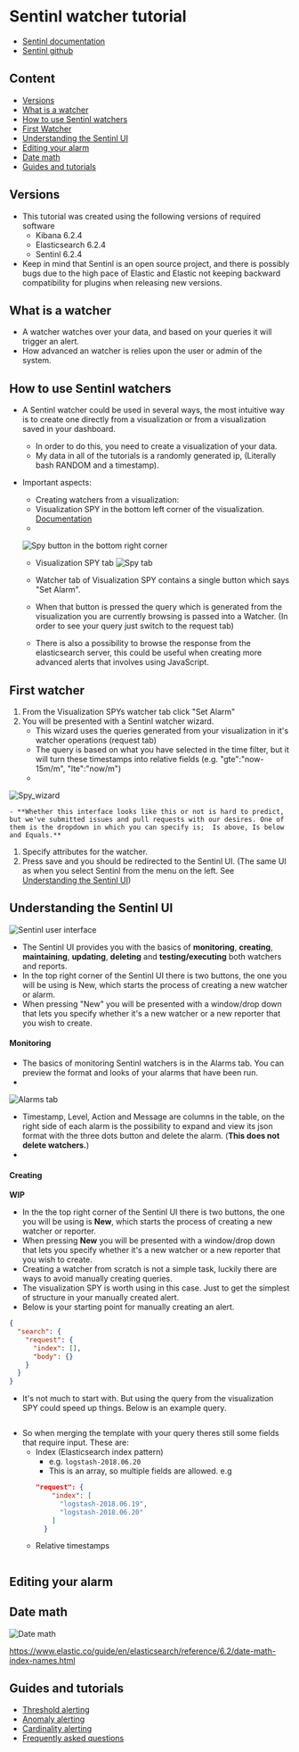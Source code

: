 # Sentinl watcher tutorial

- [Sentinl documentation](http://sentinl.readthedocs.io/en/latest/)
- [Sentinl github](https://github.com/sirensolutions/sentinl)

## Content
- [Versions](#versions)
- [What is a watcher](#what-is-a-watcher)
- [How to use Sentinl watchers](#how-to-use-sentinl-watchers)
- [First Watcher](#first-watcher)
- [Understanding the Sentinl UI](#understanding-the-sentinl-ui)
- [Editing your alarm](#editing-your-alarm)
- [Date math](#date-math)
- [Guides and tutorials](#guides-and-tutorials)

## Versions
- This tutorial was created using the following versions of required software
  - Kibana 6.2.4
  - Elasticsearch 6.2.4
  - Sentinl 6.2.4
- Keep in mind that Sentinl is an open source project, and there is possibly bugs due to the high pace of Elastic and Elastic not keeping backward compatibility for plugins when releasing new versions.


## What is a watcher

- A watcher watches over your data, and based on your queries it will trigger an alert.
- How advanced an watcher is relies upon the user or admin of the system.

## How to use Sentinl watchers

- A Sentinl watcher could be used in several ways, the most intuitive way is to create one directly from a visualization or from a visualization saved in your dashboard.
  - In order to do this, you need to create a visualization of your data.
  - My data in all of the tutorials is a randomly generated ip, (Literally bash RANDOM and a timestamp).

- Important aspects:
	- Creating watchers from a visualization:
	- Visualization SPY in the bottom left corner of the visualization.  [Documentation](https://www.elastic.co/guide/en/kibana/current/vis-spy.html)
	-
	![Spy button in the bottom right corner](img/spy_button.png "Spy button in the bottom left corner of the visualization, with a blue square around it.")

	- Visualization SPY tab
  ![Spy tab](img/spy_tab.png "Visualization SPY contains Several tabs. [Table, Watcher(Sentinl), Request, Response, Statistics]")

	- Watcher tab of Visualization SPY contains a single button which says "Set Alarm".
	- When that button is pressed the query which is generated from the visualization you are currently browsing is passed into a Watcher. (In order to see your query just switch to the request tab)
	- There is also a possibility to browse the response from the elasticsearch server, this could be useful when creating more advanced alerts that involves using JavaScript.

## First watcher

1. From the Visualization SPYs watcher tab click "Set Alarm"
1. You will be presented with a Sentinl watcher wizard.
	- This wizard uses the queries generated from your visualization in it's watcher operations (request tab)
	- The query is based on what you have selected in the time filter, but it will turn these timestamps into relative fields (e.g. "gte":"now-15m/m", "lte":"now/m")
	-
![Spy_wizard](img/watcher_wizard.png "The watcher wizard interface")

	- **Whether this interface looks like this or not is hard to predict, but we've submitted issues and pull requests with our desires. One of them is the dropdown in which you can specify is;  Is above, Is below and Equals.**
1. Specify  attributes for the watcher.
2. Press save and you should be redirected to the Sentinl UI. (The same UI as when you select Sentinl from the menu on the left. See [Understanding the Sentinl UI](#understanding-the-sentinl-ui))

## Understanding the Sentinl UI

![Sentinl user interface](img/sentinl_ui.png "Redirected from the visualization SPY ui. It's also selected on the left menu.")

- The Sentinl UI provides you with the basics of **monitoring**, **creating**, **maintaining**, **updating**, **deleting** and **testing/executing** both watchers and reports.
- In the top right corner of the Sentinl UI there is two buttons, the one you will be using is New, which starts the process of creating a new watcher or alarm.
- When pressing "New" you will be presented with a window/drop down that lets you specify whether it's a new watcher or a new reporter that you wish to create.


#### Monitoring
- The basics of monitoring Sentinl watchers is in the Alarms tab. You can preview the format and looks of your alarms that have been run.
-
![Alarms tab](img/alarms_tab.png "The alarms tab with one alarm being inspected, where you can easily preview its format.")

- Timestamp, Level, Action and Message are columns in the table, on the right side of each alarm is the possibility to expand and view its json format with the three dots button and delete the alarm. (**This does not delete watchers.**)
-

#### Creating
**WIP**
- In the the top right corner of the Sentinl UI there is two buttons, the one you will be using is **New**, which starts the process of creating a new watcher or reporter.
- When pressing **New** you will be presented with a window/drop down that lets you specify whether it's a new watcher or a new reporter that you wish to create.
- Creating a watcher from scratch is not a simple task, luckily there are ways to avoid manually creating queries.
- The visualization SPY is worth using in this case. Just to get the simplest of structure in your manually created alert.
- Below is your starting point for manually creating an alert.
```json
{
  "search": {
    "request": {
      "index": [],
      "body": {}
    }
  }
}
```
- It's not much to start with. But using the query from the visualization SPY could speed up things. Below is an example query.

<!--- TODO add contents of spy vis query -->
```json

```
- So when merging the template with your query theres still some fields that require input. These are:
  - Index (Elasticsearch index pattern)
    - e.g. ```logstash-2018.06.20```
    - This is an array, so multiple fields are allowed. e.g
    ```json
    "request": {
        "index": [
          "logstash-2018.06.19",
          "logstash-2018.06.20"
        ]
      }
      ```
  - Relative timestamps 

<!--- TODO show a merge of the template and query from spy vis -->
```json

```

## Editing your alarm



## Date math

![Date math](img/date_math_index.png "Date math examples that could help on selecting a specific day, month or year index.")

https://www.elastic.co/guide/en/elasticsearch/reference/6.2/date-math-index-names.html





## Guides and tutorials
- [Threshold alerting](threshold_alert.md)
- [Anomaly alerting](anomaly_alert.md)
- [Cardinality alerting](cardinality_alert.md)
- [Frequently asked questions](FAQ.md)
